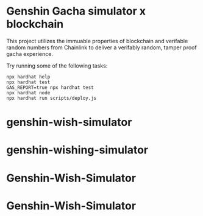 # Genshin Gacha simulator x blockchain

This project utilizes the immuable properties of blockchain and verifable random numbers from Chainlink to deliver a verifably random, tamper proof gacha experience.


Try running some of the following tasks:

```shell
npx hardhat help
npx hardhat test
GAS_REPORT=true npx hardhat test
npx hardhat node
npx hardhat run scripts/deploy.js
```
# genshin-wish-simulator
# genshin-wishing-simulator
# Genshin-Wish-Simulator
# Genshin-Wish-Simulator
